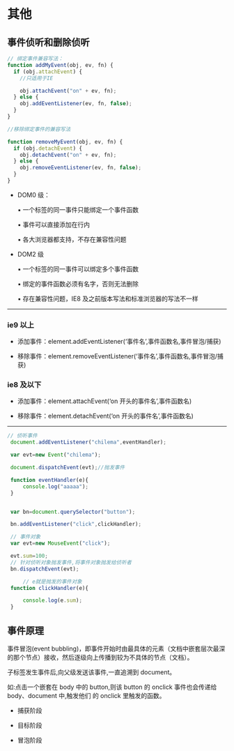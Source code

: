 # 其他

## 事件侦听和删除侦听

```js
// 绑定事件兼容写法：
function addMyEvent(obj, ev, fn) {
  if (obj.attachEvent) {
    //只适用于IE

    obj.attachEvent("on" + ev, fn);
  } else {
    obj.addEventListener(ev, fn, false);
  }
}

//移除绑定事件的兼容写法

function removeMyEvent(obj, ev, fn) {
  if (obj.detachEvent) {
    obj.detachEvent("on" + ev, fn);
  } else {
    obj.removeEventListener(ev, fn, false);
  }
}
```

- DOM0 级：

  ▪ 一个标签的同一事件只能绑定一个事件函数

  ▪ 事件可以直接添加在行内

  ▪ 各大浏览器都支持，不存在兼容性问题

- DOM2 级

  ▪ 一个标签的同一事件可以绑定多个事件函数

  ▪ 绑定的事件函数必须有名字，否则无法删除

  ▪ 存在兼容性问题，IE8 及之前版本写法和标准浏览器的写法不一样

---

### ie9 以上

- 添加事件：element.addEventListener(‘事件名’,事件函数名,事件冒泡/捕获)

- 移除事件：element.removeEventListener(‘事件名’,事件函数名,事件冒泡/捕获)

### ie8 及以下

- 添加事件：element.attachEvent(‘on 开头的事件名’,事件函数名)

- 移除事件：element.detachEvent(‘on 开头的事件名’,事件函数名)

---

```js
// 侦听事件
 document.addEventListener("chilema",eventHandler);

 var evt=new Event("chilema");

 document.dispatchEvent(evt);//抛发事件

 function eventHandler(e){
     console.log("aaaaa");
 }


 var bn=document.querySelector("button");

 bn.addEventListener("click",clickHandler);

 // 事件对象
 var evt=new MouseEvent("click");

 evt.sum=100;
 // 针对侦听对象抛发事件,将事件对象抛发给侦听者
 bn.dispatchEvent(evt);

     // e就是抛发的事件对象
 function clickHandler(e){

     console.log(e.sum);
 }

```

## 事件原理

事件冒泡(event bubbling)，即事件开始时由最具体的元素（文档中嵌套层次最深的那个节点）接收，然后逐级向上传播到较为不具体的节点（文档）。

子标签发生事件后,向父级发送该事件,一直追溯到 document。

如:点击一个嵌套在 body 中的 button,则该 button 的 onclick 事件也会传递给 body、document 中,触发他们 的 onclick 里触发的函数。

- 捕获阶段

- 目标阶段

- 冒泡阶段
